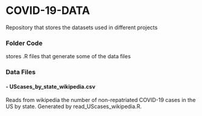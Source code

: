# COVID-19-DATA
Repository that stores the datasets used in different projects 

### Folder Code
stores .R files that generate some of the data files

### Data Files

#### - UScases_by_state_wikipedia.csv
Reads from wikipedia the number of non-repatriated COVID-19 cases in the US by state. Generated by read_UScases_wikipedia.R.